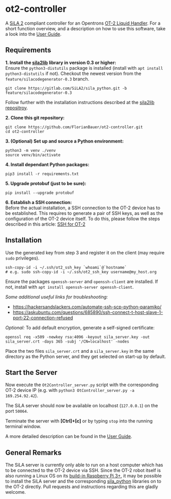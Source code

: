 # ot2-controller

A [SiLA 2](https://sila-standard.com/) compliant controller for an Opentrons [OT-2 Liquid Handler](https://opentrons.com/ot-2/).
For a short function overview, and a description on how to use this software, take a look into the [User Guide](doc/UserGuide.md).

## Requirements

**1. Install the [sila2lib](https://gitlab.com/SiLA2/sila_python/-/tree/feature/silacodegenerator-0.3) library in version 0.3 or higher:**  
Ensure the `python3-distutils` package is installed (install with `apt install python3-distutils` if not).
Checkout the newest version from the `feature/silacodegenerator-0.3` branch.
```
git clone https://gitlab.com/SiLA2/sila_python.git -b feature/silacodegenerator-0.3
```
Follow further with the installation instructions described at the [sila2lib repositroy](https://gitlab.com/SiLA2/sila_python/-/tree/feature/silacodegenerator-0.3#installation).

**2. Clone this git repository:**
```
git clone https://github.com/FlorianBauer/ot2-controller.git
cd ot2-controller
```

**3. (Optional) Set up and source a Python environment:**
```
python3 -m venv ./venv
source venv/bin/activate
```

**4. Install dependant Python packages:**
```
pip3 install -r requirements.txt
```

**5. Upgrade protobuf (just to be sure):**
```
pip install --upgrade protobuf
```

**6. Establish a SSH connection:**  
Before the actual installation, a SSH connection to the OT-2 device has to be established.
This requires to generate a pair of SSH keys, as well as the configuration of the OT-2 device 
itself. To do this, please follow the steps described in this article:
[SSH for OT-2](https://support.opentrons.com/en/articles/3203681-setting-up-ssh-access-to-your-ot-2)


## Installation

Use the generated key from step 3 and register it on the client (may require `sudo` privileges).
```
ssh-copy-id -i ~/.ssh/ot2_ssh_key `whoami`@`hostname`
# e.g. sudo ssh-copy-id -i ~/.ssh/ot2_ssh_key username@my_host.org
```
Ensure the packages `openssh-server` and `openssh-client` are installed. If not, install with 
`apt install openssh-server openssh-client`.

_Some additional useful links for troubleshooting:_
* https://hackersandslackers.com/automate-ssh-scp-python-paramiko/
* https://askubuntu.com/questions/685890/ssh-connect-t-host-slave-1-port-22-connection-refused

_Optional:_ To add default encryption, generate a self-signed certificate:
```
openssl req -x509 -newkey rsa:4096 -keyout sila_server.key -out sila_server.crt -days 365 -subj '/CN=localhost' -nodes
```

Place the two files `sila_server.crt` and a `sila_server.key` in the same directory as the Python 
server, and they get selected on start-up by default.


## Start the Server

Now execute the `Ot2Controller_server.py` script with the corresponding OT-2 device IP (e.g. with 
`python3 OtController_server.py -a 169.254.92.42`).

The SiLA server should now be available on localhost (`127.0.0.1`) on the port `50064`.

Terminate the server with **[Ctrl]+[c]** or by typing `stop` into the running terminal window.

A more detailed description can be found in the [User Guide](doc/UserGuide.md).


## General Remarks

The SiLA server is currently only able to run on a host computer which has to be connected to 
the OT-2 device via SSH. Since the OT-2 robot itself is also running a Linux OS on its 
[build-in Raspberry Pi 3+](https://support.opentrons.com/en/articles/2715311-integrating-the-ot-2-with-other-lab-equipment), 
it may be possible to install the SiLA server and the corresponding 
[sila_python](https://gitlab.com/SiLA2/sila_python#installation) libraries on to the OT-2 directly. 
Pull requests and instructions regarding this are gladly welcome.

